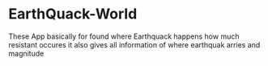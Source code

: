 # EarthQuack-World
These App basically for found where Earthquack happens how much resistant occures it also gives all information of where earthquak arries and magnitude
